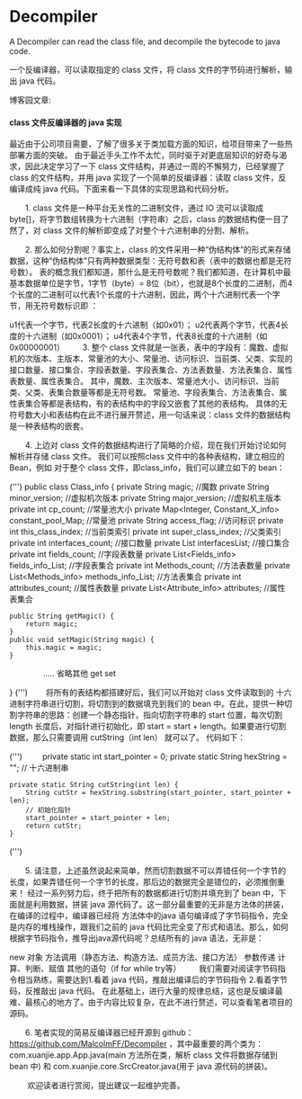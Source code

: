 # Decompiler
A Decompiler can read the class file, and decompile the bytecode to java code.

一个反编译器，可以读取指定的 class 文件，将 class 文件的字节码进行解析，输出 java 代码。



博客园文章:

#### class 文件反编译器的 java 实现
  最近由于公司项目需要，了解了很多关于类加载方面的知识，给项目带来了一些热部署方面的突破。 由于最近手头工作不太忙，同时驱于对更底层知识的好奇与渴求，因此决定学习了一下 class 文件结构，并通过一周的不懈努力，已经掌握了class 的文件结构，并用 java 实现了一个简单的反编译器：读取 class 文件，反编译成纯 java 代码。下面来看一下具体的实现思路和代码分析。

　　1. class 文件是一种平台无关性的二进制文件，通过 IO 流可以读取成byte[]，将字节数组转换为十六进制（字符串）之后，class 的数据结构便一目了然了，对 class 文件的解析即变成了对整个十六进制串的分割、解析。

　　2. 那么如何分割呢？事实上，class 的文件采用一种“伪结构体”的形式来存储数据，这种“伪结构体”只有两种数据类型：无符号数和表（表中的数据也都是无符号数）。 表的概念我们都知道，那什么是无符号数呢？我们都知道，在计算机中最基本数据单位是字节，1字节（byte）= 8位（bit），也就是8个长度的二进制，而4个长度的二进制可以代表1个长度的十六进制，因此，两个十六进制代表一个字节，用无符号数标识即 ：

u1代表一个字节，代表2长度的十六进制（如0x01）；
u2代表两个字节，代表4长度的十六进制（如0x0001）；
u4代表4个字节，代表8长度的十六进制（如0x00000001）
　　3. 整个 class 文件就是一张表，表中的字段有：魔数、虚拟机的次版本、主版本、常量池的大小、常量池、访问标识、当前类、父类、实现的接口数量、接口集合、字段表数量、字段表集合、方法表数量、方法表集合、属性表数量、属性表集合。   其中，魔数、主次版本、常量池大小、访问标识、当前类、父类、表集合数量等都是无符号数。     常量池、字段表集合、方法表集合、属性表集合等都是表结构，有的表结构中的字段又嵌套了其他的表结构。  具体的无符号数大小和表结构在此不进行展开赘述，用一句话来说：class 文件的数据结构是一种表结构的嵌套。

　　4. 上边对 class 文件的数据结构进行了简略的介绍，现在我们开始讨论如何解析并存储 class 文件。 我们可以按照class 文件中的各种表结构，建立相应的 Bean，例如 对于整个 class 文件，即class_info，我们可以建立如下的 bean：

(''')
public class Class_info {
    private String magic;  //魔数
    private String minor_version;  //虚拟机次版本
    private String major_version;  //虚拟机主版本
    private int cp_count;  //常量池大小
    private Map<Integer, Constant_X_info> constant_pool_Map;  //常量池
    private String access_flag;  //访问标识
    private int this_class_index;  //当前类索引
    private int super_class_index;  //父类索引
    private int interfaces_count;  //接口数量
    private List<Integer> interfacesList;  //接口集合
    private int fields_count;  //字段表数量
    private List<Fields_info> fields_info_List;  //字段表集合
    private int Methods_count;  //方法表数量
    private List<Methods_info> methods_info_List;  //方法表集合
    private int attributes_count;  //属性表数量
    private List<Attribute_info> attributes;  //属性表集合
    
    public String getMagic() {
        return magic;
    }
    public void setMagic(String magic) {
        this.magic = magic;
    }
　　
　　..... 省略其他 get set

}
(''')
　　将所有的表结构都搭建好后，我们可以开始对 class 文件读取到的 十六进制字符串进行切割，将切割到的数据填充到我们的 bean 中。在此，提供一种切割字符串的思路：创建一个静态指针，指向切割字符串的 start 位置，每次切割length 长度后，对指针进行初始化，即 start = start + length。如果要进行切割数据，那么只需要调用 cutString（int len） 就可以了。 代码如下：

(''')
　　 private static int start_pointer = 0; 
    private static String hexString = ""; // 十六进制串

    private static String cutString(int len) {
        String cutStr = hexString.substring(start_pointer, start_pointer + len);
        // 初始化指针
        start_pointer = start_pointer + len;
        return cutStr;
    }
(''')
　　

　　5. 请注意，上述虽然说起来简单，然而切割数据不可以弄错任何一个字节的长度，如果弄错任何一个字节的长度，那后边的数据完全是错位的，必须推倒重来！ 经过一系列努力后，终于把所有的数据都进行切割并填充到了 bean 中，下面就是利用数据，拼装 java 源代码了。这一部分最重要的无非是方法体的拼装，在编译的过程中，编译器已经将 方法体中的java 语句编译成了字节码指令，完全是内存的堆栈操作，跟我们之前的 java 代码比完全变了形式和语法。那么，如何根据字节码指令，推导出java源代码呢？总结所有的 java 语法，无非是：

new 对象 
方法调用（静态方法、构造方法、成员方法、接口方法）
参数传递
计算、判断、赋值
其他的语句（if for while try等）
　　我们需要对阅读字节码指令相当熟练，需要达到1.看着 java 代码，推敲出编译后的字节码指令 2.看着字节码，反推敲出 java 代码。  在此基础上，进行大量的规律总结，这也是反编译最难、最核心的地方了。由于内容比较复杂，在此不进行赘述，可以查看笔者项目的源码。

 

　　6. 笔者实现的简易反编译器已经开源到 github： https://github.com/MalcolmFF/Decompiler ，其中最重要的两个类为：com.xuanjie.app.App.java(main 方法所在类，解析 class 文件将数据存储到 bean 中) 和 com.xuanjie.core.SrcCreator.java(用于 java 源代码的拼装)。

　　   欢迎读者进行赏阅，提出建议一起维护完善。

